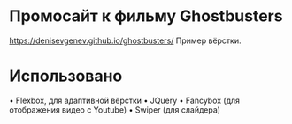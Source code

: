 # Промосайт к фильму Ghostbusters
https://denisevgenev.github.io/ghostbusters/
Пример вёрстки.

# Использовано
• Flexbox, для адаптивной вёрстки
• JQuery
• Fancybox (для отображения видео с Youtube)
• Swiper (для слайдера)


